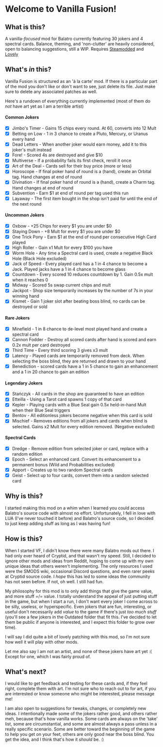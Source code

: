 # Welcome to Vanilla Fusion!
## What is this?

A vanilla-_focused_ mod for Balatro currently featuring 30 jokers and 4 spectral cards. Balance, theming, and 'non-clutter' are heavily considered, open to balancing suggestions, still a WIP.
Requires [Steamodded](https://github.com/Steamodded/smods) and [Lovely](https://github.com/ethangreen-dev/lovely-injector)

## What's _in_ this?

Vanilla Fusion is structured as an 'à la carte' mod. If there is a particular part of the mod you don't like or don't want to see, just delete its file. Just make sure to delete any associated patches as well. 

Here's a rundown of everything currently implemented (most of them do _not_ have art yet as I am a terrible artist)
#### Common Jokers
* [x] Jimbo's Timer - Gains 15 chips every round. At 60, converts into 12 Mult
* [x] Betting on Low - 1 in 3 chance to create a Pluto, Mercury, or Uranus every hand
* [x] Dead Letters - When another joker would earn money, add it to this joker's mult instead
* [x] Fore! - Scored 4s are destroyed and give $10
* [x] Multiverse - If a probability fails its first check, reroll it once
* [x] Art of the Deal - Cards sell for their buy price (more or less)
* [x] Horoscope - If final poker hand of round is a (hand), create an Orbital tag. Hand changes at end of round
* [x] Divination - If final poker hand of round is a (hand), create a Charm tag. Hand changes at end of round
* [x] Subvention - Earn $1 at end of round per tag used this run
* [x] Layaway - The first item bought in the shop isn't paid for until the end of the next round
#### Uncommon Jokers
* [x] Oxbow - +25 Chips for every $1 you are under $0
* [x] Staying Down - +8 Mult for every $1 you are under $0
* [x] One Trick Pony - Earn $1 at the end of round per consecutive High Card played
* [x] High Roller - Gain x1 Mult for every $100 you have
* [x] Worm Hole - Any time a Spectral card is used, create a negative Black Hole (Black Hole excluded)
* [x] Jack of Speed - Every played card has a 1 in 4 chance to become a Jack. Played jacks have a 1 in 4 chance to become glass
* [x] Countdown - Every scored 10 reduces countdown by 1. Gain 0.5x mult when it reaches 0
* [x] Midway - Scored 5s swap current chips and mult
* [x] Jackpot - Shop size temporarily increases by the number of 7s in your winning hand
* [x] Kismet - Gain 1 joker slot after beating boss blind, no cards can be destroyed or sold
#### Rare Jokers
* [x] Minefield - 1 in 8 chance to de-level most played hand and create a spectral card
* [x] Cannon Fodder - Destroy all scored cards after hand is scored and earn 0.2x mult per card destroyed
* [x] Third Time - Every third scoring 3 gives x3 mult
* [x] Latency - Played cards are temporarily removed from deck. When selecting the boss blind, they are returned and drawn to your hand
* [x] Benediction - scored cards have a 1 in 5 chance to gain an enhancement and a 1 in 20 chance to gain an edition
#### Legendary Jokers
* [x] Stańczyk - All cards in the shop are guaranteed to have an edition
* [x] Etteilla - Using a Tarot card spawns 1 copy of that card
* [x] Kepler - Playing cards with a Blue Seal gain 0.5x held-in-hand Mult when their Blue Seal triggers
* [x] Bentov - All editionless jokers become negative when this card is sold
* [x] Mischief - Removes editions from all jokers and cards when blind is selected. Gains x2 Mult for every edition removed. (Negative excluded)
#### Spectral Cards
* [X] Dredge - Remove edition from selected joker or card, replace with a random edition
* [X] Epoch - Select an enhanced card. Convert its enhancement to a permanent bonus (Wild and Probabilities excluded)
* [X] Apport - Creates up to two random Spectral cards
* [X] Geist - Select up to four cards, convert them into a random selected card

## Why is this?

I started making this mod on a whim when I learned you could access Balatro's source code with almost no effort. Unfortunately, I fell in love with LUA (I've never touched it before) and Balatro's source code, so I decided to just keep adding stuff as long as I was having fun! 

## How is this?

When I started VF, I didn't know there were many Balatro mods out there. I had only ever heard of Cryptid, and that wasn't my speed. Still, I decided to ignore other mods and ideas from Reddit, hoping to come up with my own unique ideas that others weren't implementing. The only resources I used were the SMODS wiki, occasional Discord questions, and even rarer peeks at Cryptid source code. I _hope_ this has led to some ideas the community has not seen before. If not, oh well. I still had fun.

My philosophy for this mod is to only add things that give the game value, and more stuff =/= value. I totally understand the appeal of just putting stuff in the game, but when I start a run, I don't want every joker I come across to be silly, useless, or hyperspecific. Even jokers that are fun, interesting, or useful don't necessarily add _value_ to the game if there's just _too much stuff_ (you'll see a few jokers in the Outdated folder that fit this. I've decided to let them be public if anyone is interested, and I expect this folder to grow over time). 

I will say I did quite a bit of lovely patching with this mod, so I'm not sure how well it will play with other mods. 

Let me also say I am not an artist, and none of these jokers have art yet :( Except for one, which I was fairly proud of.

## What's next?

I would like to get feedback and testing for these cards and, if they feel right, complete them with art. I'm not sure who to reach out to for art, if you are interested or know someone who might be interested, please message me!

I am also open to suggestions for tweaks, changes, or completely new ideas. I intentionally made some of the jokers rather good, and others rather meh, because that's how vanilla works. Some cards are always on the 'take' list, some are circumstantial, and some are almost always a pass unless in a really specific scenario. Some are better toward the beginning of the game to help you get on your feet, others are only good near the boss blind. You get the idea, and I think that's how it _should_ be. :) 
